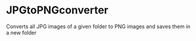 # JPGtoPNGconverter
Converts all JPG images of a given folder to PNG images and saves them in a new folder
